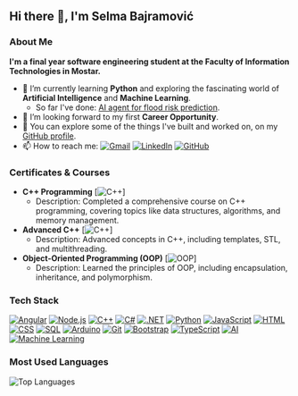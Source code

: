 ## Hi there 👋, I'm Selma Bajramović

### About Me
**I'm a final year software engineering student at the Faculty of Information Technologies in Mostar.**

- 🌱 I’m currently learning **Python** and exploring the fascinating world of **Artificial Intelligence** and **Machine Learning**.
  - So far I've done: [AI agent for flood risk prediction](https://github.com/Selma-Bajramovic/ai-agent-flood-prediction).
- 🤝 I’m looking forward to my first **Career Opportunity**.
- 💬 You can explore some of the things I've built and worked on, on my [GitHub profile](https://github.com/selma-bajramovic).
- 📫 How to reach me: [![Gmail](https://img.shields.io/badge/Gmail-D14836?style=for-the-badge&logo=gmail&logoColor=white)](mailto:bajramovicselma0@gmail.com) [![LinkedIn](https://img.shields.io/badge/LinkedIn-0077B5?style=for-the-badge&logo=linkedin&logoColor=white)](https://www.linkedin.com/in/selma-bajramovic/)  [![GitHub](https://img.shields.io/badge/GitHub-100000?style=for-the-badge&logo=github&logoColor=white)](https://github.com/selma-bajramovic)

### Certificates & Courses
- **C++ Programming**  [![C++](https://img.shields.io/badge/C++-00599C?style=for-the-badge&logo=c%2B%2B&logoColor=white)]
  - Description: Completed a comprehensive course on C++ programming, covering topics like data structures, algorithms, and memory management.
- **Advanced C++**  [![C++](https://img.shields.io/badge/C++-00599C?style=for-the-badge&logo=c%2B%2B&logoColor=white)]
  - Description: Advanced concepts in C++, including templates, STL, and multithreading.
- **Object-Oriented Programming (OOP)**  [![OOP](https://img.shields.io/badge/Object_Oriented_Programming-FF6F00?style=for-the-badge&logo=java&logoColor=white)]
  - Description: Learned the principles of OOP, including encapsulation, inheritance, and polymorphism.

### Tech Stack
[![Angular](https://img.shields.io/badge/Angular-DD0031?style=for-the-badge&logo=angular&logoColor=white)](https://angular.io/)
[![Node.js](https://img.shields.io/badge/Node.js-339933?style=for-the-badge&logo=node.js&logoColor=white)](https://nodejs.org/)
[![C++](https://img.shields.io/badge/C++-00599C?style=for-the-badge&logo=c%2B%2B&logoColor=white)](https://isocpp.org/)
[![C#](https://img.shields.io/badge/C%23-239120?style=for-the-badge&logo=c-sharp&logoColor=white)](https://learn.microsoft.com/en-us/dotnet/csharp/)
[![.NET](https://img.shields.io/badge/.NET-512BD4?style=for-the-badge&logo=dotnet&logoColor=white)](https://dotnet.microsoft.com/)
[![Python](https://img.shields.io/badge/Python-3776AB?style=for-the-badge&logo=python&logoColor=white)](https://www.python.org/)
[![JavaScript](https://img.shields.io/badge/JavaScript-F7DF1E?style=for-the-badge&logo=javascript&logoColor=black)](https://developer.mozilla.org/en-US/docs/Web/JavaScript)
[![HTML](https://img.shields.io/badge/HTML-E34F26?style=for-the-badge&logo=html5&logoColor=white)](https://developer.mozilla.org/en-US/docs/Web/HTML)
[![CSS](https://img.shields.io/badge/CSS-1572B6?style=for-the-badge&logo=css3&logoColor=white)](https://developer.mozilla.org/en-US/docs/Web/CSS)
[![SQL](https://img.shields.io/badge/SQL-4479A1?style=for-the-badge&logo=mysql&logoColor=white)](https://en.wikipedia.org/wiki/SQL)
[![Arduino](https://img.shields.io/badge/Arduino-00979D?style=for-the-badge&logo=arduino&logoColor=white)](https://www.arduino.cc/)
[![Git](https://img.shields.io/badge/Git-F05032?style=for-the-badge&logo=git&logoColor=white)](https://git-scm.com/)
[![Bootstrap](https://img.shields.io/badge/Bootstrap-7952B3?style=for-the-badge&logo=bootstrap&logoColor=white)](https://getbootstrap.com/)
[![TypeScript](https://img.shields.io/badge/TypeScript-3178C6?style=for-the-badge&logo=typescript&logoColor=white)](https://www.typescriptlang.org/)
[![AI](https://img.shields.io/badge/Artificial_Intelligence-FF6F00?style=for-the-badge&logo=ai&logoColor=white)](https://en.wikipedia.org/wiki/Artificial_intelligence)
[![Machine Learning](https://img.shields.io/badge/Machine_Learning-FFD700?style=for-the-badge&logo=machine-learning&logoColor=black)](https://en.wikipedia.org/wiki/Machine_learning)

### Most Used Languages
![Top Languages](https://github-readme-stats.vercel.app/api/top-langs/?username=Selma-Bajramovic&layout=compact&theme=dark)
